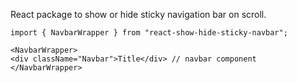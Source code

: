 React package to show or hide sticky navigation bar on scroll.

```
import { NavbarWrapper } from "react-show-hide-sticky-navbar";

<NavbarWrapper>
<div className="Navbar">Title</div> // navbar component
</NavbarWrapper>
```
